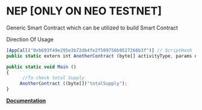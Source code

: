 # NEP [ONLY ON NEO TESTNET]
Generic Smart Contract which can be utilized to build Smart Contract

Direction Of Usage

```js
[AppCall("0xb693f49e295e3b72db4fe2f589756b9527266b3f")] // ScriptHash
public static extern int AnotherContract (byte[] activityType, params object[] args);

public static void Main ()
{
      //To check total Supply
     AnotherContract ((byte[])"totalSupply");
}
```

**[Documentation](https://github.com/NeoParticle/docs/blob/master/index.md)**
